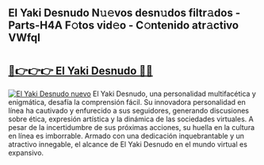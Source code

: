 ## El Yaki Desnudo N𝚞𝚎vos desn𝚞dos filtr𝚊dos - Parts-H4A F𝚘tos vid𝚎o - C𝚘ntenido atr𝚊ctivo VWfqI

# <h2><a href="http://mbati9.tromn.icu/?c=El+Yaki+Desnudo">🔗👉👉👉 El Yaki Desnudo 🔗🔗</a></h2>

[![El Yaki Desnudo nuevo](https://i.imgur.com/pEAQMta.gif)](http://mbati9.tromn.icu/?c=El+Yaki+Desnudo)
El Yaki Desnudo, una personalidad multifacética y enigmática, desafía la comprensión fácil. Su innovadora personalidad en línea ha cautivado y enfurecido a sus seguidores, generando discusiones sobre ética, expresión artística y la dinámica de las sociedades virtuales. A pesar de la incertidumbre de sus próximas acciones, su huella en la cultura en línea es imborrable. Armado con una dedicación inquebrantable y un atractivo innegable, el alcance de El Yaki Desnudo en el mundo virtual es expansivo.
